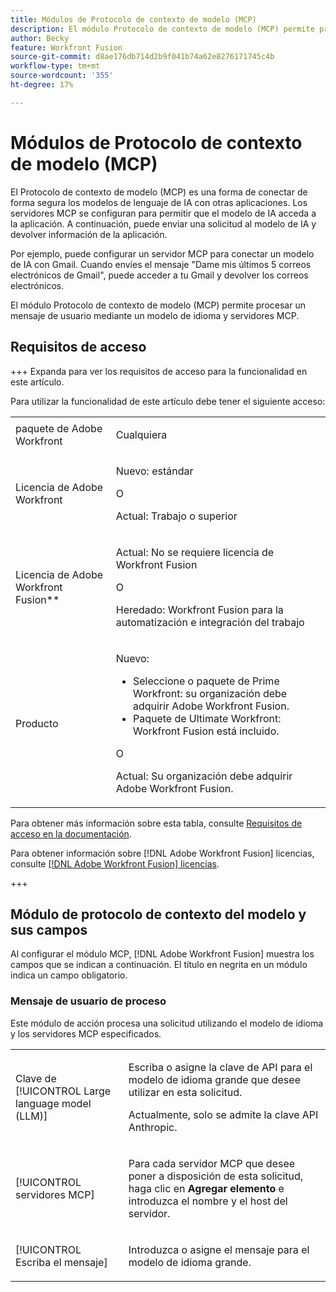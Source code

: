 ```yaml
---
title: Módulos de Protocolo de contexto de modelo (MCP)
description: El módulo Protocolo de contexto de modelo (MCP) permite procesar un mensaje de usuario mediante MCP.
author: Becky
feature: Workfront Fusion
source-git-commit: d8ae176db714d2b9f041b74a62e8276171745c4b
workflow-type: tm+mt
source-wordcount: '355'
ht-degree: 17%

---
```


# Módulos de Protocolo de contexto de modelo (MCP)

El Protocolo de contexto de modelo (MCP) es una forma de conectar de forma segura los modelos de lenguaje de IA con otras aplicaciones. Los servidores MCP se configuran para permitir que el modelo de IA acceda a la aplicación. A continuación, puede enviar una solicitud al modelo de IA y devolver información de la aplicación.

Por ejemplo, puede configurar un servidor MCP para conectar un modelo de IA con Gmail. Cuando envíes el mensaje &quot;Dame mis últimos 5 correos electrónicos de Gmail&quot;, puede acceder a tu Gmail y devolver los correos electrónicos.

El módulo Protocolo de contexto de modelo (MCP) permite procesar un mensaje de usuario mediante un modelo de idioma y servidores MCP.

## Requisitos de acceso

+++ Expanda para ver los requisitos de acceso para la funcionalidad en este artículo.

Para utilizar la funcionalidad de este artículo debe tener el siguiente acceso:

<table style="table-layout:auto">
 <col> 
 <col> 
 <tbody> 
  <tr> 
   <td role="rowheader">paquete de Adobe Workfront</td> 
   <td> <p>Cualquiera</p> </td> 
  </tr> 
  <tr data-mc-conditions=""> 
   <td role="rowheader">Licencia de Adobe Workfront</td> 
   <td> <p>Nuevo: estándar</p><p>O</p><p>Actual: Trabajo o superior</p> </td> 
  </tr> 
  <tr> 
   <td role="rowheader">Licencia de Adobe Workfront Fusion**</td> 
   <td>
   <p>Actual: No se requiere licencia de Workfront Fusion</p>
   <p>O</p>
   <p>Heredado: Workfront Fusion para la automatización e integración del trabajo </p>
   </td> 
  </tr> 
  <tr> 
   <td role="rowheader">Producto</td> 
   <td>
   <p>Nuevo:</p> <ul><li>Seleccione o paquete de Prime Workfront: su organización debe adquirir Adobe Workfront Fusion.</li><li>Paquete de Ultimate Workfront: Workfront Fusion está incluido.</li></ul>
   <p>O</p>
   <p>Actual: Su organización debe adquirir Adobe Workfront Fusion.</p>
   </td> 
  </tr>
 </tbody> 
</table>

Para obtener más información sobre esta tabla, consulte [Requisitos de acceso en la documentación](/help/workfront-fusion/references/licenses-and-roles/access-level-requirements-in-documentation.md).

Para obtener información sobre [!DNL Adobe Workfront Fusion] licencias, consulte [[!DNL Adobe Workfront Fusion] licencias](/help/workfront-fusion/set-up-and-manage-workfront-fusion/licensing-operations-overview/license-automation-vs-integration.md).

+++

## Módulo de protocolo de contexto del modelo y sus campos

Al configurar el módulo MCP, [!DNL Adobe Workfront Fusion] muestra los campos que se indican a continuación. El título en negrita en un módulo indica un campo obligatorio.

### Mensaje de usuario de proceso

Este módulo de acción procesa una solicitud utilizando el modelo de idioma y los servidores MCP especificados.

<table style="table-layout:auto"> 
 <col> 
 <col> 
 <tbody> 
  <tr> 
   <td role="rowheader">Clave de [!UICONTROL Large language model (LLM)]</td> 
   <td> <p>Escriba o asigne la clave de API para el modelo de idioma grande que desee utilizar en esta solicitud. </p> <p>Actualmente, solo se admite la clave API Anthropic.</p></td> 
  </tr> 
  <tr> 
   <td role="rowheader">[!UICONTROL servidores MCP]</td> 
   <td> <p>Para cada servidor MCP que desee poner a disposición de esta solicitud, haga clic en <b>Agregar elemento</b> e introduzca el nombre y el host del servidor. </p> </td> 
  </tr> 
  <tr> 
   <td role="rowheader">[!UICONTROL Escriba el mensaje]</td> 
   <td> <p>Introduzca o asigne el mensaje para el modelo de idioma grande. </p> </td> 
  </tr> 
 </tbody> 
</table>

